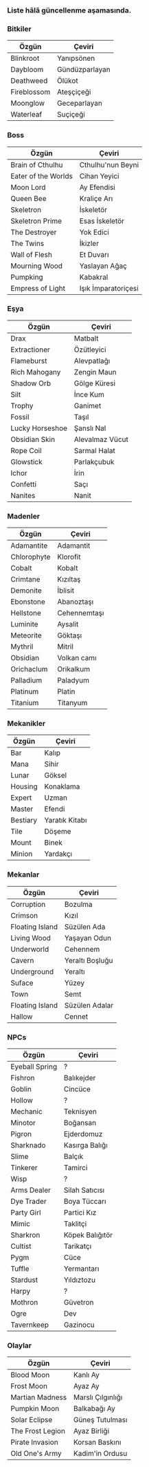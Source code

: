 ### Liste hâlâ güncellenme aşamasında.

### Bitkiler

|Özgün|Çeviri|
|--|--|
|Blinkroot|Yanıpsönen|
|Daybloom|Gündüzparlayan|
|Deathweed|Ölükot|
|Fireblossom|Ateşçiçeği|
|Moonglow|Geceparlayan|
|Waterleaf|Suçiçeği|

### Boss

|Özgün|Çeviri|
|--|--|
|Brain of Cthulhu|Cthulhu'nun Beyni|
|Eater of the Worlds|Cihan Yeyici|
|Moon Lord|Ay Efendisi|
|Queen Bee|Kraliçe Arı|
|Skeletron|İskeletör|
|Skeletron Prime|Esas İskeletör|
|The Destroyer|Yok Edici|
|The Twins|İkizler|
|Wall of Flesh|Et Duvarı|
|Mourning Wood|Yaslayan Ağaç|
|Pumpking|Kabakral|
|Empress of Light|Işık İmparatoriçesi|

### Eşya

|Özgün|Çeviri|
|--|--|
|Drax|Matbalt|
|Extractioner|Özütleyici|
|Flameburst|Alevpatlağı|
|Rich Mahogany|Zengin Maun|
|Shadow Orb|Gölge Küresi|
|Silt|İnce Kum|
|Trophy|Ganimet|
|Fossil|Taşıl|
|Lucky Horseshoe|Şanslı Nal|
|Obsidian Skin|Alevalmaz Vücut|
|Rope Coil|Sarmal Halat|
|Glowstick|Parlakçubuk|
|Ichor|İrin|
|Confetti|Saçı|
|Nanites|Nanit|

### Madenler

|Özgün|Çeviri|
|--|--|
|Adamantite|Adamantit|
|Chlorophyte|Klorofit|
|Cobalt|Kobalt|
|Crimtane|Kızıltaş|
|Demonite|İblisit|
|Ebonstone|Abanoztaşı|
|Hellstone|Cehennemtaşı|
|Luminite|Aysalit|
|Meteorite|Göktaşı|
|Mythril|Mitril|
|Obsidian|Volkan camı|
|Orichaclum|Orikalkum|
|Palladium|Paladyum|
|Platinum|Platin|
|Titanium|Titanyum|

### Mekanikler

|Özgün|Çeviri|
|--|--|
|Bar|Kalıp|
|Mana|Sihir|
|Lunar |Göksel|
|Housing|Konaklama|
|Expert|Uzman|
|Master|Efendi|
|Bestiary|Yaratık Kitabı|
|Tile|Döşeme|
|Mount|Binek|
|Minion|Yardakçı|

### Mekanlar

|Özgün|Çeviri|
|--|--|
|Corruption|Bozulma|
|Crimson|Kızıl|
|Floating Island|Süzülen Ada|
|Living Wood|Yaşayan Odun|
|Underworld|Cehennem|
|Cavern|Yeraltı Boşluğu|
|Underground|Yeraltı|
|Suface|Yüzey|
|Town|Semt|
|Floating Island|Süzülen Adalar|
|Hallow|Cennet|

### NPCs

|Özgün|Çeviri|
|--|--|
|Eyeball Spring|?|
|Fishron|Balıkejder|
|Goblin|Cincüce|
|Hollow|?|
|Mechanic|Teknisyen|
|Minotor|Boğansan|
|Pigron|Ejderdomuz|
|Sharknado|Kasırga Balığı|
|Slime|Balçık|
|Tinkerer|Tamirci|
|Wisp|?|
|Arms Dealer|Silah Satıcısı|
|Dye Trader|Boya Tüccarı|
|Party Girl|Partici Kız|
|Mimic|Taklitçi|
|Sharkron|Köpek Balığıtör|
|Cultist|Tarikatçı|
|Pygm|Cüce|
|Tuffle|Yermantarı|
|Stardust|Yıldıztozu|
|Harpy|?|
|Mothron|Güvetron|
|Ogre|Dev|
|Tavernkeep|Gazinocu|

### Olaylar

|Özgün|Çeviri|
|--|--|
|Blood Moon|Kanlı Ay|
|Frost Moon|Ayaz Ay|
|Martian Madness|Marslı Çılgınlığı|
|Pumpkin Moon|Balkabağı Ay|
|Solar Eclipse|Güneş Tutulması|
|The Frost Legion|Ayaz Birliği|
|Pirate Invasion|Korsan Baskını|
|Old One's Army|Kadim'in Ordusu|